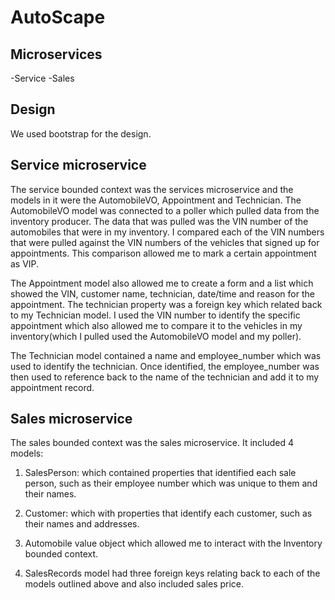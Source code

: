 # AutoScape

## Microservices
-Service
-Sales 

## Design

We used bootstrap for the design.

## Service microservice

The service bounded context was the services microservice and the models in it were the AutomobileVO, Appointment and Technician. The AutomobileVO model was connected to a poller which pulled data from the inventory producer. The data that was pulled was the VIN number of the automobiles that were in my inventory. I compared each of the VIN numbers that were pulled against the VIN numbers of the vehicles that signed up for appointments. This comparison allowed me to mark a certain appointment as VIP.

The Appointment model also allowed me to create a form and a list which showed the VIN, customer name, technician, date/time and reason for the appointment. The technician property was a foreign key which related back to my Technician model. I used the VIN number to identify the specific appointment which also allowed me to compare it to the vehicles in my inventory(which I pulled used the AutomobileVO model and my poller).

The Technician model contained a name and employee_number which was used to identify the technician. Once identified, the employee_number was then used to reference back to the name of the technician and add it to my appointment record.

## Sales microservice

The sales bounded context was the sales microservice. It included 4 models:
1. SalesPerson: which contained properties that identified each sale person, such as their employee number which was unique to them and their names.

2. Customer: which with properties that identify each customer, such as their names and addresses.

3. Automobile value object which allowed me to interact with the Inventory bounded context.

4. SalesRecords model had three foreign keys relating back to each of the models outlined above and also included sales price.

